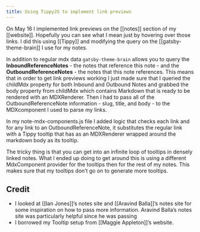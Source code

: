 ```yaml
---
title: Using TippyJS to implement link previews
---
```


On May 16 I implemented link previews on the [[notes]] section of my [[website]]. Hopefully you can see what I mean just by hovering over those links. I did this using [[Tippy]] and modifying the query on the [[gatsby-theme-brain]] I use for my notes.

In addition to regular mdx data `gatsby-theme-brain` allows you to query the **InboundReferenceNotes** - the notes that reference this note - and the **OutboundReferenceNotes** - the notes that this note references. This means that in order to get link previews working I just made sure that I queried the childMdx property for both Inbound and Outbound Notes and grabbed the body property from childMdx which contains Markdown that is ready to be rendered with an MDXRenderer. Then I had to pass all of the OutboundReferenceNote information - slug, title, and body - to the MDXcomponent I used to parse my links.

In my note-mdx-components.js file I added logic that checks each link and for any link to an OutboundReferenceNote, it substitutes the regular link with a Tippy tooltip that has as an MDXRenderer wrapped around the markdown body as its tooltip.

The tricky thing is that you can get into an infinite loop of tooltips in densely linked notes. What I ended up doing to get around this is using a different MdxComponent provider for the tooltips then for the rest of my notes. This makes sure that my tooltips don’t go on to generate more tooltips.

## Credit

- I looked at [[Ian Jones]]’s notes site and [[Aravind Balla]]’s notes site for some inspiration on how to pass more information. Aravind Balla’s notes site was particularly helpful since he was passing
- I borrowed my Tooltip setup from [[Maggie Appleton]]’s website.
